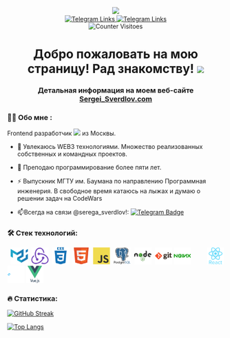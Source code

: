 <div id="header" align="center">
  <img src="https://media.giphy.com/media/v1.Y2lkPTc5MGI3NjExMmx2MGl3eW5seHNsbHM1ZDNwbnF1Z2t4MTB5cXY0am5sMDljMm9pYiZlcD12MV9pbnRlcm5hbF9naWZfYnlfaWQmY3Q9Zw/qgQUggAC3Pfv687qPC/giphy.gif" width = "300" />
  <div id="badges">
    <a href="https://t.me/serega_sverdlov" >
  <img src="https://img.shields.io/badge/Telegram-blue?style=for-the-badge&logo=telegram&logoColor=white" alt="Telegram Links"/>
    </a>
    <a href ="https://vk.com/serega_sverdlov">
      <img src="https://img.shields.io/badge/Vkontakte-skyblue?style=for-the-badge&logo=Vk&logoColor=white" alt="Telegram Links"/>
    </a>
</div>
  <img src="https://komarev.com/ghpvc/?username=Sergey-Sverdlov&style=flat-square&color=blue" alt="Counter Visitoes"/>
  <h1>
  Добро пожаловать на мою страницу! Рад знакомству!
  <img src="https://media.giphy.com/media/hvRJCLFzcasrR4ia7z/giphy.gif" width="30px"/>
    <h3>Детальная информация на моем веб-сайте <a href = 'https://sergey-sverdlov.github.io/interactiveResume/'> Sergei_Sverdlov.com </a></h3>
</h1>
</div>

### :man_technologist: Обо мне :
Frontend разработчик <img src="https://media.giphy.com/media/WUlplcMpOCEmTGBtBW/giphy.gif" width="30"> из Москвы.
- :telescope: Увлекаюсь WEB3 технологиями. Множество реализованных собственных и командных проектов.

- :seedling: Преподаю программирование более пяти лет.

- :zap: Выпускник МГТУ им. Баумана по направлению Программная инженерия. В свободное время катаюсь на лыжах и думаю о решении задач на CodeWars

- :mailbox:Всегда на связи @serega_sverdlov!: [![Telegram Badge](https://img.shields.io/badge/Telegram-blue?style=for-the-badge&logo=telegram&logoColor=white)](https://vk.com/serega_sverdlov)

### :hammer_and_wrench: Стек технологий:
<div>
  <img src="https://github.com/devicons/devicon/blob/master/icons/react/react-original-wordmark.svg" title="React" alt="React" width="40" height="40" style="float: right;"/>&nbsp;
  <img src="https://github.com/devicons/devicon/blob/master/icons/materialui/materialui-original.svg" title="Material UI" alt="Material UI" width="40" height="40"/>&nbsp;
  <img src="https://github.com/devicons/devicon/blob/master/icons/redux/redux-original.svg" title="Redux" alt="Redux " width="40" height="40"/>&nbsp;
  <img src="https://github.com/devicons/devicon/blob/master/icons/css3/css3-plain-wordmark.svg"  title="CSS3" alt="CSS3" width="40" height="40"/>&nbsp;
  <img src="https://github.com/devicons/devicon/blob/master/icons/html5/html5-original.svg" title="HTML5" alt="HTML" width="40" height="40"/>&nbsp;
  <img src="https://github.com/devicons/devicon/blob/master/icons/javascript/javascript-original.svg" title="JavaScript" alt="JavaScript" width="40" height="40"/>&nbsp;
  <img src="https://github.com/devicons/devicon/blob/master/icons/postgresql/postgresql-original-wordmark.svg" title="PostgreSQL" alt="Firebase" width="40" height="40"/>&nbsp;
  <img src="https://github.com/devicons/devicon/blob/master/icons/nodejs/nodejs-original-wordmark.svg" title="NodeJS" alt="NodeJS" width="40" height="40"/>&nbsp;
  <img src="https://github.com/devicons/devicon/blob/master/icons/git/git-original-wordmark.svg" title="Git" **alt="Git" width="40" height="40"/>
        <img src="https://github.com/devicons/devicon/blob/master/icons/nginx/nginx-original.svg" title="NGINNX" width="40" height="40"/>
          <img src="https://github.com/devicons/devicon/blob/master/icons/tailwindcss/tailwindcss-original-wordmark.svg" title="TailWindCSS" width="40" height="40"/>
            <img src="https://github.com/devicons/devicon/blob/master/icons/vuejs/vuejs-original-wordmark.svg" title="VueJS" width="40" height="40"/>
</div>

### :fire: Статистика:

[![GitHub Streak](http://github-readme-streak-stats.herokuapp.com?user=Sergey-Sverdlov&theme=transparent&locale=ru&hide_current_streak=true)](https://git.io/streak-stats)

[![Top Langs](https://github-readme-stats.vercel.app/api/top-langs/?username=Sergey-Sverdlov&layout=compact&theme=vision-friendly-dark)](https://github.com/anuraghazra/github-readme-stats)

